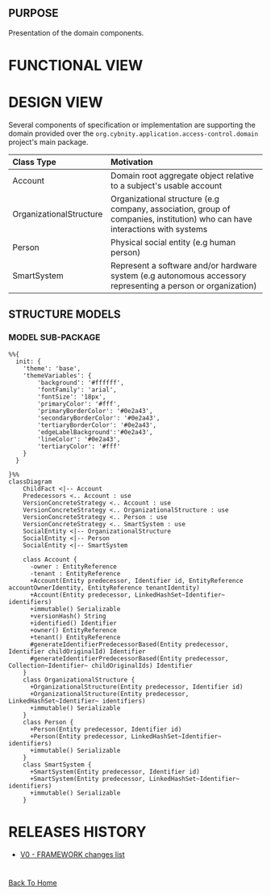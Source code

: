 ## PURPOSE
Presentation of the domain components.

# FUNCTIONAL VIEW


# DESIGN VIEW
Several components of specification or implementation are supporting the domain provided over the `org.cybnity.application.access-control.domain` project's main package.

|Class Type|Motivation|
| :-- | :-- |
|Account|Domain root aggregate object relative to a subject's usable account|
|OrganizationalStructure|Organizational structure (e.g company, association, group of companies, institution) who can have interactions with systems|
|Person|Physical social entity (e.g human person)|
|SmartSystem|Represent a software and/or hardware system (e.g autonomous accessory representing a person or organization)|

## STRUCTURE MODELS

### MODEL SUB-PACKAGE

```mermaid
%%{
  init: {
    'theme': 'base',
    'themeVariables': {
        'background': '#ffffff',
        'fontFamily': 'arial',
        'fontSize': '18px',
        'primaryColor': '#fff',
        'primaryBorderColor': '#0e2a43',
        'secondaryBorderColor': '#0e2a43',
        'tertiaryBorderColor': '#0e2a43',
        'edgeLabelBackground':'#0e2a43',
        'lineColor': '#0e2a43',
        'tertiaryColor': '#fff'
    }
  }

}%%
classDiagram
    ChildFact <|-- Account
    Predecessors <.. Account : use
    VersionConcreteStrategy <.. Account : use
    VersionConcreteStrategy <.. OrganizationalStructure : use
    VersionConcreteStrategy <.. Person : use
    VersionConcreteStrategy <.. SmartSystem : use
    SocialEntity <|-- OrganizationalStructure
    SocialEntity <|-- Person
    SocialEntity <|-- SmartSystem

    class Account {
      -owner : EntityReference
      -tenant : EntityReference
      +Account(Entity predecessor, Identifier id, EntityReference accountOwnerIdentity, EntityReference tenantIdentity)
      +Account(Entity predecessor, LinkedHashSet~Identifier~ identifiers)
      +immutable() Serializable
      +versionHash() String
      +identified() Identifier
      +owner() EntityReference
      +tenant() EntityReference
      #generateIdentifierPredecessorBased(Entity predecessor, Identifier childOriginalId) Identifier
      #generateIdentifierPredecessorBased(Entity predecessor, Collection~Identifier~ childOriginalIds) Identifier
    }
    class OrganizationalStructure {
      +OrganizationalStructure(Entity predecessor, Identifier id)
      +OrganizationalStructure(Entity predecessor, LinkedHashSet~Identifier~ identifiers)
      +immutable() Serializable
    }
    class Person {
      +Person(Entity predecessor, Identifier id)
      +Person(Entity predecessor, LinkedHashSet~Identifier~ identifiers)
      +immutable() Serializable
    }
    class SmartSystem {
      +SmartSystem(Entity predecessor, Identifier id)
      +SmartSystem(Entity predecessor, LinkedHashSet~Identifier~ identifiers)
      +immutable() Serializable
    }

```

# RELEASES HISTORY
- [V0 - FRAMEWORK changes list](v0-changes.md)

#
[Back To Home](/README.md)
